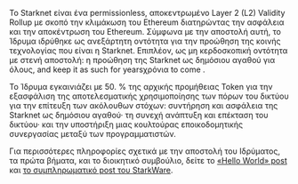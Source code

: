 Το Starknet είναι ένα permissionless, αποκεντρωμένο Layer 2 (L2) Validity Rollup με σκοπό την κλιμάκωση του Ethereum διατηρώντας την ασφάλεια και την αποκέντρωση του Ethereum. Σύμφωνα με την αποστολή αυτή, το Ίδρυμα ιδρύθηκε ως ανεξάρτητη οντότητα για την προώθηση της κοινής τεχνολογίας που είναι η Starknet. Επιπλέον, ως μη κερδοσκοπική οντότητα με στενή αποστολή: η προώθηση της Starknet ως δημόσιου αγαθού για όλους, and keep it as such for yearsχρόνια to come .

Το Ίδρυμα εγκαινιάζει με 50. % της αρχικής προμήθειας Token για την εξασφάλιση της αποτελεσματικής χρησιμοποίησης των πόρων του δικτύου για την επίτευξη των ακόλουθων στόχων: συντήρηση και ασφάλεια της Starknet ως δημόσιου αγαθού· τη συνεχή ανάπτυξη και επέκταση του δικτύου· και την υποστήριξη μιας κουλτούρας εποικοδομητικής συνεργασίας μεταξύ των προγραμματιστών.

Για περισσότερες πληροφορίες σχετικά με την αποστολή του Ιδρύματος, τα πρώτα βήματα, και το διοικητικό συμβούλιο, δείτε το [«Hello World» post](https://medium.com/@StarkNet_Foundation/welcome-to-the-world-starknet-foundation-7bd55d5dbc59) και [το συμπληρωματικό post του StarkWare](https://medium.com/starkware/introducing-the-starknet-foundation-bd4b4379fbb).